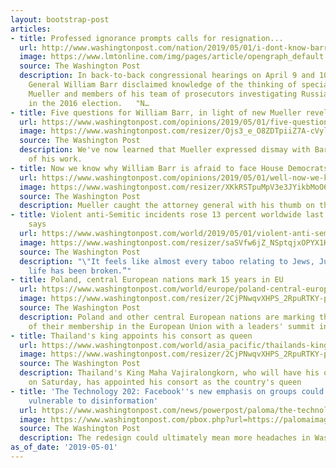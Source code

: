 ```yaml
---
layout: bootstrap-post
articles:
- title: Professed ignorance prompts calls for resignation...
  url: http://www.washingtonpost.com/nation/2019/05/01/i-dont-know-barrs-professed-ignorance-prompts-democrats-seek-his-resignation-after-mueller-letter/
  image: https://www.lmtonline.com/img/pages/article/opengraph_default.jpg
  source: The Washington Post
  description: In back-to-back congressional hearings on April 9 and 10, Attorney
    General William Barr disclaimed knowledge of the thinking of special counsel Robert
    Mueller and members of his team of prosecutors investigating Russian interference
    in the 2016 election.   "N…
- title: Five questions for William Barr, in light of new Mueller revelations
  url: https://www.washingtonpost.com/opinions/2019/05/01/five-questions-william-barr-light-new-mueller-revelations/
  image: https://www.washingtonpost.com/resizer/Ojs3_e_O8ZDTpiiZ7A-cVyllDnc=/1484x0/arc-anglerfish-washpost-prod-washpost.s3.amazonaws.com/public/US24CWTMCQI6TO7HDR4Y7OAFGY.jpg
  source: The Washington Post
  description: We've now learned that Mueller expressed dismay with Barr's presentation
    of his work.
- title: Now we know why William Barr is afraid to face House Democrats
  url: https://www.washingtonpost.com/opinions/2019/05/01/well-now-we-know-why-barr-is-afraid-show-up/
  image: https://www.washingtonpost.com/resizer/XKkRSTpuMpV3e3JYikbMoO64tUY=/1484x0/arc-anglerfish-washpost-prod-washpost.s3.amazonaws.com/public/WHBDV4TB4QI6TPZE3NFZ7NRKUI.jpg
  source: The Washington Post
  description: Mueller caught the attorney general with his thumb on the scale.
- title: Violent anti-Semitic incidents rose 13 percent worldwide last year, report
    says
  url: https://www.washingtonpost.com/world/2019/05/01/violent-anti-semitic-incidents-rose-percent-worldwide-last-year-report-says/
  image: https://www.washingtonpost.com/resizer/saSVfw6jZ_NSptqjxOPYX1HP-Oo=/1484x0/arc-anglerfish-washpost-prod-washpost.s3.amazonaws.com/public/AI5ZFZTK7UI6TO7HDR4Y7OAFGY.jpg
  source: The Washington Post
  description: "\"It feels like almost every taboo relating to Jews, Judaism and Jewish
    life has been broken.”"
- title: Poland, central European nations mark 15 years in EU
  url: https://www.washingtonpost.com/world/europe/poland-central-european-nations-mark-15-years-in-eu/2019/05/01/fedef7ec-6c13-11e9-bbe7-1c798fb80536_story.html
  image: https://www.washingtonpost.com/resizer/2CjPNwqvXHPS_2RpuRTKY-p3eVo=/1484x0/www.washingtonpost.com/pb/resources/img/twp-social-share.png
  source: The Washington Post
  description: Poland and other central European nations are marking the 15th anniversary
    of their membership in the European Union with a leaders' summit in Warsaw
- title: Thailand's king appoints his consort as queen
  url: https://www.washingtonpost.com/world/asia_pacific/thailands-king-appoints-his-consort-as-queen/2019/05/01/26fdd6c2-6c13-11e9-bbe7-1c798fb80536_story.html
  image: https://www.washingtonpost.com/resizer/2CjPNwqvXHPS_2RpuRTKY-p3eVo=/1484x0/www.washingtonpost.com/pb/resources/img/twp-social-share.png
  source: The Washington Post
  description: Thailand's King Maha Vajiralongkorn, who will have his official coronation
    on Saturday, has appointed his consort as the country's queen
- title: 'The Technology 202: Facebook''s new emphasis on groups could leave it more
    vulnerable to disinformation'
  url: https://www.washingtonpost.com/news/powerpost/paloma/the-technology-202/2019/05/01/the-technology-202-facebook-s-new-emphasis-on-groups-could-leave-it-more-vulnerable-to-disinformation/5cc8c0e01ad2e506550b2ec0/
  image: https://www.washingtonpost.com/pbox.php?url=https://palomaimages.washingtonpost.com/pr2/7b4e8987b35020a96b1704a687668dd1-4988-3088-70-8-R5S6OJDLOEI6TO7HDR4Y7OAFGY.jpg&w=1484&op=resize&opt=1&filter=antialias&t=20170517
  source: The Washington Post
  description: The redesign could ultimately mean more headaches in Washington.
as_of_date: '2019-05-01'
---
```


